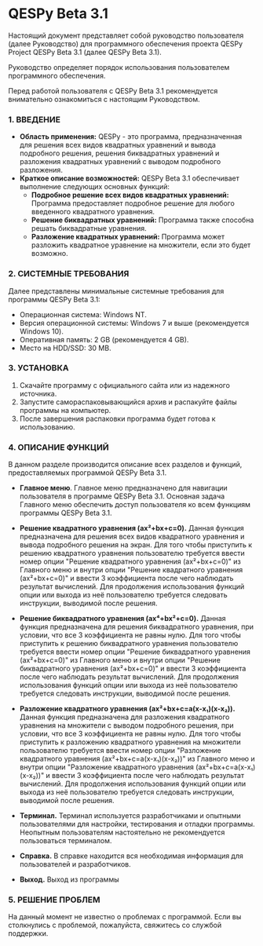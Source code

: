 # QESPy Beta 3.1

Настоящий документ представляет собой руководство пользователя (далее Руководство) для программного обеспечения проекта QESPy Project QESPy Beta 3.1 (далее QESPy Beta 3.1).

Руководство определяет порядок использования пользователем программного обеспечения.

Перед работой пользователя с QESPy Beta 3.1 рекомендуется внимательно ознакомиться с настоящим Руководством.


### 1. ВВЕДЕНИЕ

  - **Область применения:** QESPy - это программа, предназначенная для решения всех видов квадратных уравнений и вывода подробного решения, решения биквадратных уравнений и разложения квадратных уравнений с выводом подробного разложения.
  - **Краткое описание возможностей:**
    QESPy Beta 3.1 обеспечивает выполнение следующих основных функций:
    - **Подробное решение всех видов квадратных уравнений:** Программа предоставляет подробное решение для любого введенного квадратного уравнения.
    - **Решение биквадратных уравнений:** Программа также способна решать биквадратные уравнения.
    - **Разложение квадратных уравнений:** Программа может разложить квадратное уравнение на множители, если это будет возможно.


### 2. СИСТЕМНЫЕ ТРЕБОВАНИЯ

Далее представлены минимальные системные требования для программы QESPy Beta 3.1:
- Операционная система: Windows NT.
- Версия операционной системы: Windows 7 и выше (рекомендуется Windows 10).
- Оперативная память: 2 GB (рекомендуется 4 GB).
- Место на HDD/SSD: 30 MB.


### 3. УСТАНОВКА

1. Скачайте программу с официального сайта или из надежного источника.
2. Запустите самораспаковывающийся архив и распакуйте файлы программы на компьютер.
3. После завершения распаковки программа будет готова к использованию.


### 4. ОПИСАНИЕ ФУНКЦИЙ

В данном разделе производится описание всех разделов и функций, предоставляемых программой QESPy Beta 3.1.

- **Главное меню**.
  Главное меню предназначено для навигации пользователя в программе QESPy Beta 3.1. Основная задача Главного меню обеспечить доступ пользователя ко всем функциям программы QESPy Beta 3.1.

- **Решение квадратного уравнения (ax²+bx+c=0).** Данная функция предназначена для решения всех видов квадратного уравнения и вывода подробного решения на экран. Для того чтобы приступить к решению квадратного уравнения пользователю требуется ввести номер опции "Решение квадратного уравнения (ax²+bx+c=0)" из Главного меню и внутри опции "Решение квадратного уравнения (ax²+bx+c=0)" и ввести 3 коэффициента после чего наблюдать результат вычислений. Для продолжения использования функций опции или выхода из неё пользователю требуется следовать инструкции, выводимой после решения.

- **Решение биквадратного уравнения (ax⁴+bx²+c=0).** Данная функция предназначена для решения биквадратного уравнения, при условии, что все 3 коэффициента не равны нулю. Для того чтобы приступить к решению биквадратного уравнения пользователю требуется ввести номер опции "Решение биквадратного уравнения (ax²+bx+c=0)" из Главного меню и внутри опции "Решение биквадратного уравнения (ax²+bx+c=0)" и ввести 3 коэффициента после чего наблюдать результат вычислений. Для продолжения использования функций опции или выхода из неё пользователю требуется следовать инструкции, выводимой после решения.

- **Разложение квадратного уравнения (ax²+bx+c=a(x-x₁)(x-x₂)).** Данная функция предназначена для разложения квадратного уравнения на множители с выводом подробного решения, при условии, что все 3 коэффициента не равны нулю. Для того чтобы приступить к разложению квадратного уравнения на множители пользователю требуется ввести номер опции "Разложение квадратного уравнения (ax²+bx+c=a(x-x₁)(x-x₂))" из Главного меню и внутри опции "Разложение квадратного уравнения (ax²+bx+c=a(x-x₁)(x-x₂))" и ввести 3 коэффициента после чего наблюдать результат вычислений. Для продолжения использования функций опции или выхода из неё пользователю требуется следовать инструкции, выводимой после решения.

- **Терминал.** Терминал используется разработчиками и опытными пользователями для настройки, тестирования и отладки программы. Неопытным пользователям настоятельно не рекомендуется пользоваться терминалом.

- **Справка.** В справке находится вся необходимая информация для пользователей и разработчиков.

- **Выход.** Выход из программы

### 5. РЕШЕНИЕ ПРОБЛЕМ

На данный момент не известно о проблемах с программой. Если вы столкнулись с проблемой, пожалуйста, свяжитесь со службой поддержки.
